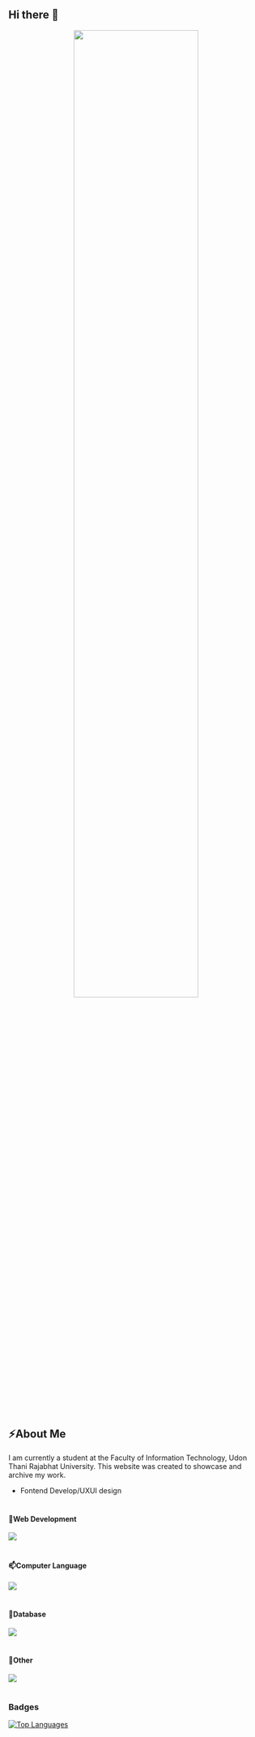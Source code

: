

## Hi there 👋
<div align="center">
<p><img src="https://media1.tenor.com/m/xsICn9T81LcAAAAC/roy-leops.gif" width="70%"  alt="" fetchpriority="high" style="max-width: 833px;"></p>
</div>

<h2>⚡About Me</h2>
<p>I am currently a student at the Faculty of Information Technology, Udon Thani Rajabhat University. This website was created to showcase and archive my work.</p>
<ul>
  <li>Fontend Develop/UXUI design</li>
</ul>
<h1>
<h4>🔭Web Development</h4>
<a href="https://skillicons.dev">
  <img src="https://skillicons.dev/icons?i=vscode,html,css,js,bootstrap,php,nodejs,express" />
</a>
</h1>

<h1>
<h4>📫Computer Language</h4>
<a href="https://skillicons.dev">
  <img src="https://skillicons.dev/icons?i=c,java,python" />
</a>
</h1>

<h1>
<h4>🌱Database</h4>
<a href="https://skillicons.dev">
  <img src="https://skillicons.dev/icons?i=mongodb,mysql,sql" />
</a>
</h1>

<h1>
<h4>💬Other</h4>
<a href="https://skillicons.dev">
  <img src="https://skillicons.dev/icons?i=git,github,ai,ps,figma" />
</a>
</h1>

<h1>

 ### Badges
<a href="https://github.com/reqiler" align="left"><img src="https://github-readme-stats.vercel.app/api/top-langs/?username=reqiler&langs_count=15&title_color=0891b2&text_color=ffffff&icon_color=0891b2&bg_color=1c1917&hide_border=true&locale=en&custom_title=Top%20%Languages" alt="Top Languages" /></a>
<h1>


<!--
**BoxDusit/BoxDusit** is a ✨ _special_ ✨ repository because its `README.md` (this file) appears on your GitHub profile.

Here are some ideas to get you started:

- 🔭 I’m currently working on ...
- 🌱 I’m currently learning ...
- 👯 I’m looking to collaborate on ...
- 🤔 I’m looking for help with ...
- 💬 Ask me about ...
- 📫 How to reach me: ...
- 😄 Pronouns: ...
- ⚡ Fun fact: ...
-->

